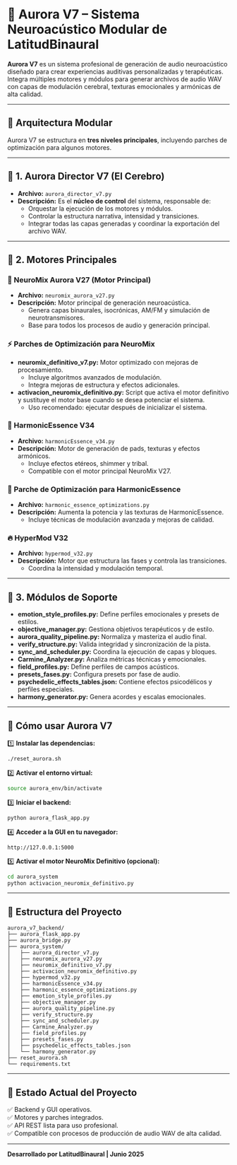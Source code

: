 # 🌌 Aurora V7 – Sistema Neuroacústico Modular de LatitudBinaural

**Aurora V7** es un sistema profesional de generación de audio neuroacústico diseñado para crear experiencias auditivas personalizadas y terapéuticas. Integra múltiples motores y módulos para generar archivos de audio WAV con capas de modulación cerebral, texturas emocionales y armónicas de alta calidad.

---

## 🧩 Arquitectura Modular

Aurora V7 se estructura en **tres niveles principales**, incluyendo parches de optimización para algunos motores.

---

## 🧠 1. Aurora Director V7 (El Cerebro)

- **Archivo:** `aurora_director_v7.py`
- **Descripción:** Es el **núcleo de control** del sistema, responsable de:
  - Orquestar la ejecución de los motores y módulos.
  - Controlar la estructura narrativa, intensidad y transiciones.
  - Integrar todas las capas generadas y coordinar la exportación del archivo WAV.

---

## 🎵 2. Motores Principales

### 🚀 NeuroMix Aurora V27 (Motor Principal)
- **Archivo:** `neuromix_aurora_v27.py`
- **Descripción:** Motor principal de generación neuroacústica.
  - Genera capas binaurales, isocrónicas, AM/FM y simulación de neurotransmisores.
  - Base para todos los procesos de audio y generación principal.

### ⚡ Parches de Optimización para NeuroMix
- **neuromix_definitivo_v7.py:** Motor optimizado con mejoras de procesamiento.
  - Incluye algoritmos avanzados de modulación.
  - Integra mejoras de estructura y efectos adicionales.
- **activacion_neuromix_definitivo.py:** Script que activa el motor definitivo y sustituye el motor base cuando se desea potenciar el sistema.
  - Uso recomendado: ejecutar después de inicializar el sistema.

### 🎨 HarmonicEssence V34
- **Archivo:** `harmonicEssence_v34.py`
- **Descripción:** Motor de generación de pads, texturas y efectos armónicos.
  - Incluye efectos etéreos, shimmer y tribal.
  - Compatible con el motor principal NeuroMix V27.

### 🔧 Parche de Optimización para HarmonicEssence
- **Archivo:** `harmonic_essence_optimizations.py`
- **Descripción:** Aumenta la potencia y las texturas de HarmonicEssence.
  - Incluye técnicas de modulación avanzada y mejoras de calidad.

### 🔥 HyperMod V32
- **Archivo:** `hypermod_v32.py`
- **Descripción:** Motor que estructura las fases y controla las transiciones.
  - Coordina la intensidad y modulación temporal.

---

## 🧩 3. Módulos de Soporte

- **emotion_style_profiles.py:** Define perfiles emocionales y presets de estilos.
- **objective_manager.py:** Gestiona objetivos terapéuticos y de estilo.
- **aurora_quality_pipeline.py:** Normaliza y masteriza el audio final.
- **verify_structure.py:** Valida integridad y sincronización de la pista.
- **sync_and_scheduler.py:** Coordina la ejecución de capas y bloques.
- **Carmine_Analyzer.py:** Analiza métricas técnicas y emocionales.
- **field_profiles.py:** Define perfiles de campos acústicos.
- **presets_fases.py:** Configura presets por fase de audio.
- **psychedelic_effects_tables.json:** Contiene efectos psicodélicos y perfiles especiales.
- **harmony_generator.py:** Genera acordes y escalas emocionales.

---

## 🚀 Cómo usar Aurora V7

1️⃣ **Instalar las dependencias:**  
```bash
./reset_aurora.sh
```

2️⃣ **Activar el entorno virtual:**  
```bash
source aurora_env/bin/activate
```

3️⃣ **Iniciar el backend:**  
```bash
python aurora_flask_app.py
```

4️⃣ **Acceder a la GUI en tu navegador:**  
```
http://127.0.0.1:5000
```

5️⃣ **Activar el motor NeuroMix Definitivo (opcional):**  
```bash
cd aurora_system
python activacion_neuromix_definitivo.py
```

---

## 📂 Estructura del Proyecto

```
aurora_v7_backend/
├── aurora_flask_app.py
├── aurora_bridge.py
├── aurora_system/
│   ├── aurora_director_v7.py
│   ├── neuromix_aurora_v27.py
│   ├── neuromix_definitivo_v7.py
│   ├── activacion_neuromix_definitivo.py
│   ├── hypermod_v32.py
│   ├── harmonicEssence_v34.py
│   ├── harmonic_essence_optimizations.py
│   ├── emotion_style_profiles.py
│   ├── objective_manager.py
│   ├── aurora_quality_pipeline.py
│   ├── verify_structure.py
│   ├── sync_and_scheduler.py
│   ├── Carmine_Analyzer.py
│   ├── field_profiles.py
│   ├── presets_fases.py
│   ├── psychedelic_effects_tables.json
│   └── harmony_generator.py
├── reset_aurora.sh
└── requirements.txt
```

---

## 🎯 Estado Actual del Proyecto

✅ Backend y GUI operativos.  
✅ Motores y parches integrados.  
✅ API REST lista para uso profesional.  
✅ Compatible con procesos de producción de audio WAV de alta calidad.

---

**Desarrollado por LatitudBinaural | Junio 2025**
